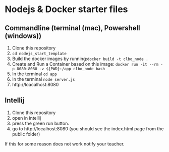 # Nodejs & Docker starter files

## Commandline (terminal (mac), Powershell (windows))
1. Clone this repository
2. ```cd nodejs_start_template ```
3. Build the docker images by running:``` docker build -t clbo_node . ```
4. Create and Run a Container based on this image: ``` docker run -it --rm -p 8080:8080 -v ${PWD}:/app clbo_node bash ```
5. In the terminal ``` cd app ```
6. In the terminal ``` node server.js ```
7. http://loacalhost:8080

## Intellij
1. Clone this repository 
2. open in intellij
3. press the green run button. 
4. go to http://localhost:8080 (you should see the index.html page from the public folder)

If this for some reason does not work notify your teacher. 
